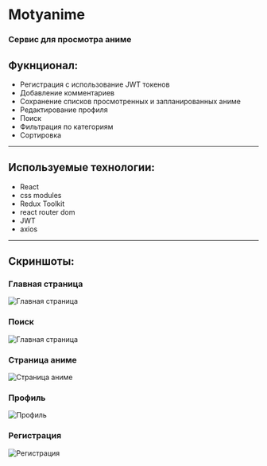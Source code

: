 __Motyanime__
===========
### Сервис для просмотра аниме 
## Фукнционал:
- Регистрация с использование JWT токенов
- Добавление комментариев
- Сохранение списков просмотренных и запланированных аниме
- Редактирование профиля
- Поиск 
- Фильтрация по категориям
- Сортировка

____
## Используемые технологии:
- React
- css modules
- Redux Toolkit
- react router dom
- JWT
- axios
  
____
## Скриншоты:

### Главная страница
![Главная страница](https://storage.yandexcloud.net/motyanime/screenshots/mainPage.png)

### Поиск
![Главная страница](https://storage.yandexcloud.net/motyanime/screenshots/search.png)

### Страница аниме
![Страница аниме](https://storage.yandexcloud.net/motyanime/screenshots/animePage.png)

### Профиль
![Профиль](https://storage.yandexcloud.net/motyanime/screenshots/profilePage.png)

### Регистрация
![Регистрация](https://storage.yandexcloud.net/motyanime/screenshots/register.png)
